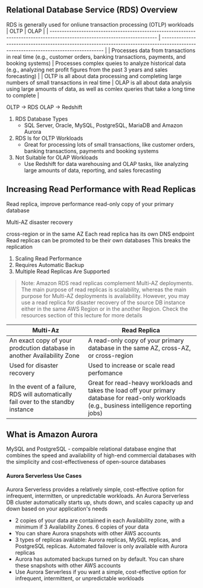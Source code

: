 ## Relational Database Service (RDS) Overview
RDS is generally used for onliune transaction processing (OTLP) workloads
| OLTP                                                                                                                       | OLAP                                                                                                                                 |
| -------------------------------------------------------------------------------------------------------------------------- | ------------------------------------------------------------------------------------------------------------------------------------ |
| Processes data from transactions in real time (e.g., customer orders, banking transactions, payments, and booking systems) | Processes complex queies to analyze historical data (e.g., analyzing net profit figures from the past 3 years and sales forecasting) |
| OLTP is all about data processing and completing large numbers of small transactions in real time                          | OLAP is all about data analysis using large amounts of data, as well as comlex queries that take a long time to complete             | 

OLTP -> RDS
OLAP -> Redshift
1. RDS Database Types
	-  SQL Server, Oracle, MySQL, PostgreSQL, MariaDB and Amazon Aurora
2. RDS Is for OLTP Workloads
	- Great for processing lots of small transactions, like customer orders, banking transactions, payments and booking systems
3. Not Suitable for OLAP Workloads
	- Use Redshift for data warehousing and OLAP tasks, like analyzing large amounts of data, reporting, and sales forecasting

## Increasing Read Performance with Read Replicas
Read replica, improve performance
read-only copy of your primary database

Multi-AZ disaster recovery

cross-region or in the same AZ
Each read replica has its own DNS endpoint
Read replicas can be promoted to be their own databases
This breaks the replication

1. Scaling Read Performance
2. Requires Automatic Backup
3. Multiple Read Replicas Are Supported

> Note: Amazon RDS read replicas complement Multi-AZ deployments. The main purpose of read replicas is scalability, whereas the main purpose for Multi-AZ deployments is availability. However, you may use a read replica for disaster recovery of the source DB instance either in the same AWS Region or in the another Region. Check the resources section of this lecture for more details

| Multi-Az                                                                            | Read Replica                                                                        |
| ----------------------------------------------------------------------------------- | ----------------------------------------------------------------------------------- |
| An exact copy of your prodcution database in another Availability Zone              | A read-only copy of your primary database in the same AZ, cross-AZ, or cross-region |
| Used for disaster recovery                                                          | Used to increase or scale read perfomance                                                                                   |
| In the event of a failure, RDS will automatically fail over to the standby instance | Great for read-heavy workloads and takes the load off your primary database for read-only workloads (e.g., business intelligence reporting jobs)                                                                                    |

## What is Amazon Aurora
MySQL and PostgreSQL - compaible relational database engine that combines the speed and availability of high-end commercial databases with the simplicity and cost-effectiveness of open-source databases

#### Aurora Serverless Use Cases
Aurora Serverless provides a relatively simple, cost-effective option for infrequent, intermitten, or unpredictable workloads. An Aurora Serverless DB cluster automatically starts up, shuts down, and scales capacity up and down based on your application's needs

- 2 copies of your data are contaiined in each Availability zone, with a minimum if 3 Availability Zones. 6 copies of your data
- You can share Aurora snapshots with other AWS accounts
- 3 types of replicas available: Aurora replicas, MySQL replicas, and PostgreSQL replicas. Automated failover is only available with Aurora replicas
- Aurora has automated backups turned on by default. You can share these snapshots with other AWS accounts
- Use Aurora Serverless if you want a simple, cost-effective option for infrequent, intermittent, or unpredictable workloads
